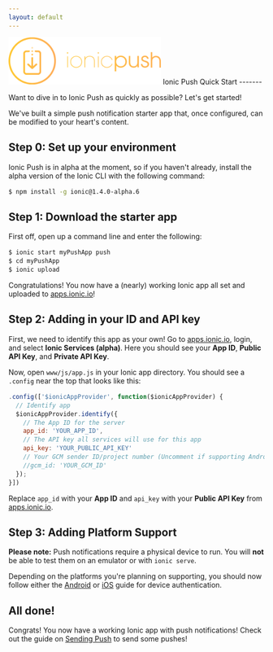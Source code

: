 ```yaml
---
layout: default
---
```


<img src="/img/push-docs/pushlogo.png" style="width: 300px;">
Ionic Push Quick Start
-------

Want to dive in to Ionic Push as quickly as possible?  Let's get started!

We've built a simple push notification starter app that, once configured, can be modified to your heart's content.

## Step 0: Set up your environment

Ionic Push is in alpha at the moment, so if you haven't already, install the alpha version of the Ionic CLI with the 
following command:

```bash
$ npm install -g ionic@1.4.0-alpha.6
```

## Step 1: Download the starter app

First off, open up a command line and enter the following:

```bash
$ ionic start myPushApp push
$ cd myPushApp
$ ionic upload
```

Congratulations!  You now have a (nearly) working Ionic app all set and uploaded to 
<a href="apps.ionic.io">apps.ionic.io</a>!  

## Step 2: Adding in your ID and API key

First, we need to identify this app as your own!  Go to <a href="apps.ionic.io">apps.ionic.io</a>, login, and select 
<strong>Ionic Services (alpha)</strong>.  Here you should see your <strong>App ID</strong>, 
<strong>Public API Key</strong>, and <strong>Private API Key</strong>. 

Now, open `www/js/app.js` in your Ionic app directory.  You should see a `.config` near the top that looks like this:

```javascript
.config(['$ionicAppProvider', function($ionicAppProvider) {
  // Identify app
  $ionicAppProvider.identify({
    // The App ID for the server
    app_id: 'YOUR_APP_ID',
    // The API key all services will use for this app
    api_key: 'YOUR_PUBLIC_API_KEY'
    // Your GCM sender ID/project number (Uncomment if supporting Android)
    //gcm_id: 'YOUR_GCM_ID'
  });
}])
```

Replace `app_id` with your <strong>App ID</strong> and `api_key` with your <strong>Public API Key</strong> from 
<a href="apps.ionic.io">apps.ionic.io</a>.

## Step 3: Adding Platform Support

<strong>Please note:</strong> Push notifications require a physical device to run.  You will <strong>not</strong> be 
able to test them on an emulator or with `ionic serve`.

Depending on the platforms you're planning on supporting, you should now 
follow either the <a href="/push/android">Android</a> or <a href="/push/ios">iOS</a> guide for device authentication.

## All done!

Congrats!  You now have a working Ionic app with push notifications!  Check out the guide on 
<a href="/push/send">Sending Push</a> to send some pushes!
